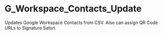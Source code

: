# G_Workspace_Contacts_Update
Updates Google Workspace Contacts from CSV. Also can assign QR Code URLs to Signature Satori.
